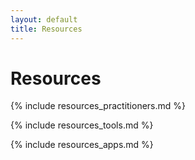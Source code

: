 ```yaml
---
layout: default
title: Resources
---
```


# Resources

{% include resources_practitioners.md %}

{% include resources_tools.md %}

{% include resources_apps.md %}
